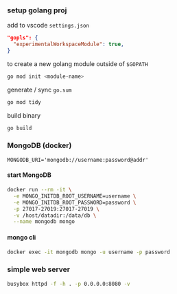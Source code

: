 ### setup golang proj

add to vscode `settings.json`

```json
"gopls": {
  "experimentalWorkspaceModule": true,
}
```

to create a new golang module outside of `$GOPATH`

```bash
go mod init <module-name>
```

generate / sync `go.sum`

```bash
go mod tidy
```

build binary

```bash
go build
```

### MongoDB (docker)

`MONGODB_URI='mongodb://username:password@addr'`

#### start MongoDB

```bash
docker run --rm -it \
  -e MONGO_INITDB_ROOT_USERNAME=username \
  -e MONGO_INITDB_ROOT_PASSWORD=password \
  -p 27017-27019:27017-27019 \
  -v /host/datadir:/data/db \
  --name mongodb mongo
```

#### mongo cli

```bash
docker exec -it mongodb mongo -u username -p password
```

### simple web server

```bash
busybox httpd -f -h . -p 0.0.0.0:8080 -v
```
